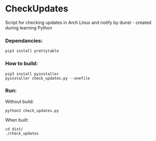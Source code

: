 # CheckUpdates
Script for checking updates in Arch Linux and notify by dunst - created during learning Python

### Dependancies:
```
pip3 install prettytable
```

### How to build:
```
pip3 install pyinstaller
pyinstaller check_updates.py --onefile
```

### Run:
Without build:
```
python3 check_updates.py
```
When built:
```
cd dist/
./check_updates
```
